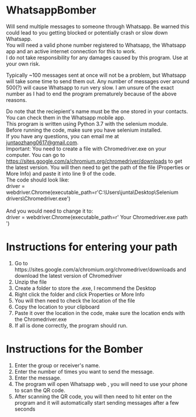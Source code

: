 # WhatsappBomber
Will send multiple messages to someone through Whatsapp. Be warned this could lead to you getting blocked or potentially crash or slow down Whatsapp.\
You will need a valid phone number registered to Whatsapp, the Whatsapp app and an active internet connection for this to work. \
I do not take responsibility for any damages caused by this program. Use at your own risk. 

Typically ~100 messages sent at once will not be a problem, but Whatsapp will take some time to send them out. Any number of messages over around 500(?) will cause Whatsapp to run very slow. I am unsure of the exact number as I had to end the program prematurely because of the above reasons. 

Do note that the reciepient's name must be the one stored in your contacts. You can check them in the Whatsapp mobile app. \
This program is written using Python 3.7 with the selenium module. \
Before running the code, make sure you have selenium installed. \
If you have any questions, you can email me at juntaozhang0617@gmail.com. \
Important: You need to create a file with Chromedriver.exe on your computer. You can go to https://sites.google.com/a/chromium.org/chromedriver/downloads to get the latest version. You will then need to get the path of the file (Properties or More Info) and paste it into line 9 of the code.\
The code should look like:\
driver = webdriver.Chrome(executable_path=r'C:\Users\junta\Desktop\Selenium drivers\Chromedriver.exe')\
\
And you would need to change it to:\
driver = webdriver.Chrome(executable_path=r' Your Chromedriver.exe path ')
  
# Instructions for entering your path
<ol>
  <li>Go to https://sites.google.com/a/chromium.org/chromedriver/downloads and download the latest version of Chromedriver
  <li>Unzip the file
  <li>Create a folder to store the .exe, I recommend the Desktop
  <li>Right click the folder and click Properties or More Info
  <li>You will then need to check the location of the file
  <li>Copy the location to your clipboard
  <li>Paste it over the location in the code, make sure the location ends with the Chromedriver.exe
  <li>If all is done correctly, the program should run.</li>
</ol>

# Instructions for the Bomber
<ol>
<li>Enter the group or receiver's name. 
<li>Enter the number of times you want to send the message. 
<li>Enter the message. 
<li>The program will open Whatsapp web , you will need to use your phone to scan the QR code. 
<li>After scanning the QR code, you will then need to hit enter on the program and it will automatically start sending messages after a few seconds</li>
<ol>
